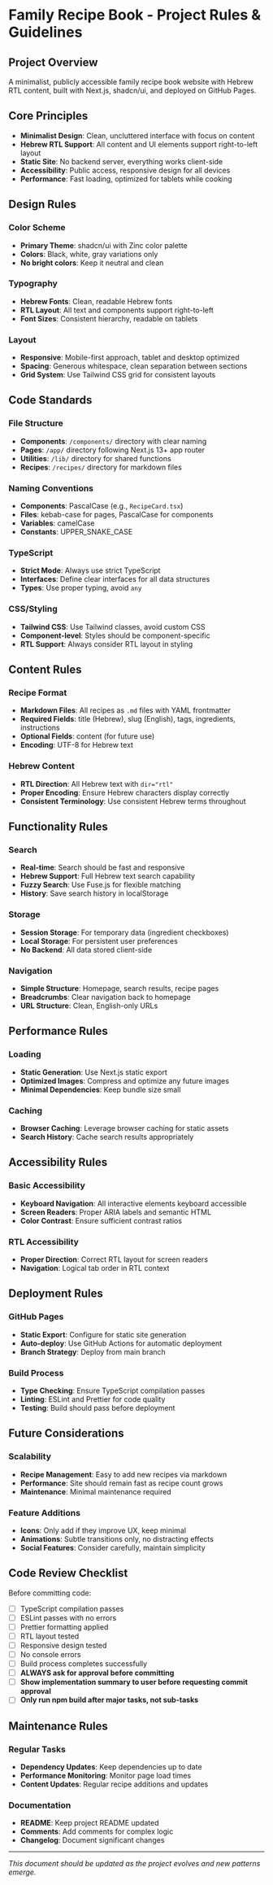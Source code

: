 # Family Recipe Book - Project Rules & Guidelines

## Project Overview

A minimalist, publicly accessible family recipe book website with Hebrew RTL content, built with Next.js, shadcn/ui, and deployed on GitHub Pages.

## Core Principles

- **Minimalist Design**: Clean, uncluttered interface with focus on content
- **Hebrew RTL Support**: All content and UI elements support right-to-left layout
- **Static Site**: No backend server, everything works client-side
- **Accessibility**: Public access, responsive design for all devices
- **Performance**: Fast loading, optimized for tablets while cooking

## Design Rules

### Color Scheme

- **Primary Theme**: shadcn/ui with Zinc color palette
- **Colors**: Black, white, gray variations only
- **No bright colors**: Keep it neutral and clean

### Typography

- **Hebrew Fonts**: Clean, readable Hebrew fonts
- **RTL Layout**: All text and components support right-to-left
- **Font Sizes**: Consistent hierarchy, readable on tablets

### Layout

- **Responsive**: Mobile-first approach, tablet and desktop optimized
- **Spacing**: Generous whitespace, clean separation between sections
- **Grid System**: Use Tailwind CSS grid for consistent layouts

## Code Standards

### File Structure

- **Components**: `/components/` directory with clear naming
- **Pages**: `/app/` directory following Next.js 13+ app router
- **Utilities**: `/lib/` directory for shared functions
- **Recipes**: `/recipes/` directory for markdown files

### Naming Conventions

- **Components**: PascalCase (e.g., `RecipeCard.tsx`)
- **Files**: kebab-case for pages, PascalCase for components
- **Variables**: camelCase
- **Constants**: UPPER_SNAKE_CASE

### TypeScript

- **Strict Mode**: Always use strict TypeScript
- **Interfaces**: Define clear interfaces for all data structures
- **Types**: Use proper typing, avoid `any`

### CSS/Styling

- **Tailwind CSS**: Use Tailwind classes, avoid custom CSS
- **Component-level**: Styles should be component-specific
- **RTL Support**: Always consider RTL layout in styling

## Content Rules

### Recipe Format

- **Markdown Files**: All recipes as `.md` files with YAML frontmatter
- **Required Fields**: title (Hebrew), slug (English), tags, ingredients, instructions
- **Optional Fields**: content (for future use)
- **Encoding**: UTF-8 for Hebrew text

### Hebrew Content

- **RTL Direction**: All Hebrew text with `dir="rtl"`
- **Proper Encoding**: Ensure Hebrew characters display correctly
- **Consistent Terminology**: Use consistent Hebrew terms throughout

## Functionality Rules

### Search

- **Real-time**: Search should be fast and responsive
- **Hebrew Support**: Full Hebrew text search capability
- **Fuzzy Search**: Use Fuse.js for flexible matching
- **History**: Save search history in localStorage

### Storage

- **Session Storage**: For temporary data (ingredient checkboxes)
- **Local Storage**: For persistent user preferences
- **No Backend**: All data stored client-side

### Navigation

- **Simple Structure**: Homepage, search results, recipe pages
- **Breadcrumbs**: Clear navigation back to homepage
- **URL Structure**: Clean, English-only URLs

## Performance Rules

### Loading

- **Static Generation**: Use Next.js static export
- **Optimized Images**: Compress and optimize any future images
- **Minimal Dependencies**: Keep bundle size small

### Caching

- **Browser Caching**: Leverage browser caching for static assets
- **Search History**: Cache search results appropriately

## Accessibility Rules

### Basic Accessibility

- **Keyboard Navigation**: All interactive elements keyboard accessible
- **Screen Readers**: Proper ARIA labels and semantic HTML
- **Color Contrast**: Ensure sufficient contrast ratios

### RTL Accessibility

- **Proper Direction**: Correct RTL layout for screen readers
- **Navigation**: Logical tab order in RTL context

## Deployment Rules

### GitHub Pages

- **Static Export**: Configure for static site generation
- **Auto-deploy**: Use GitHub Actions for automatic deployment
- **Branch Strategy**: Deploy from main branch

### Build Process

- **Type Checking**: Ensure TypeScript compilation passes
- **Linting**: ESLint and Prettier for code quality
- **Testing**: Build should pass before deployment

## Future Considerations

### Scalability

- **Recipe Management**: Easy to add new recipes via markdown
- **Performance**: Site should remain fast as recipe count grows
- **Maintenance**: Minimal maintenance required

### Feature Additions

- **Icons**: Only add if they improve UX, keep minimal
- **Animations**: Subtle transitions only, no distracting effects
- **Social Features**: Consider carefully, maintain simplicity

## Code Review Checklist

Before committing code:

- [ ] TypeScript compilation passes
- [ ] ESLint passes with no errors
- [ ] Prettier formatting applied
- [ ] RTL layout tested
- [ ] Responsive design tested
- [ ] No console errors
- [ ] Build process completes successfully
- [ ] **ALWAYS ask for approval before committing**
- [ ] **Show implementation summary to user before requesting commit approval**
- [ ] **Only run npm build after major tasks, not sub-tasks**

## Maintenance Rules

### Regular Tasks

- **Dependency Updates**: Keep dependencies up to date
- **Performance Monitoring**: Monitor page load times
- **Content Updates**: Regular recipe additions and updates

### Documentation

- **README**: Keep project README updated
- **Comments**: Add comments for complex logic
- **Changelog**: Document significant changes

---

_This document should be updated as the project evolves and new patterns emerge._

